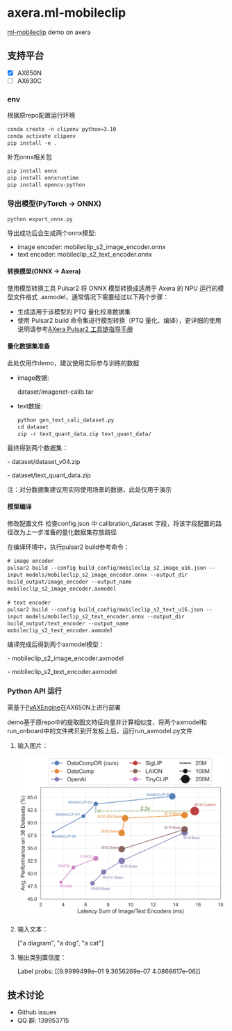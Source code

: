 # axera.ml-mobileclip

[ml-mobileclip](https://github.com/apple/ml-mobileclip) demo on axera

## 支持平台
- [x] AX650N
- [ ] AX630C

### env

根据原repo配置运行环境
```
conda create -n clipenv python=3.10
conda activate clipenv
pip install -e .
```
补充onnx相关包
```
pip install onnx
pip install onnxruntime
pip install opencv-python
```

### 导出模型(PyTorch -> ONNX)
```
python export_onnx.py
```
导出成功后会生成两个onnx模型:
- image encoder: mobileclip_s2_image_encoder.onnx
- text encoder: mobileclip_s2_text_encoder.onnx


#### 转换模型(ONNX -> Axera)
使用模型转换工具 Pulsar2 将 ONNX 模型转换成适用于 Axera 的 NPU 运行的模型文件格式 .axmodel，通常情况下需要经过以下两个步骤：

- 生成适用于该模型的 PTQ 量化校准数据集
- 使用 Pulsar2 build 命令集进行模型转换（PTQ 量化、编译），更详细的使用说明请参考[AXera Pulsar2 工具链指导手册](https://pulsar2-docs.readthedocs.io/zh-cn/latest/index.html)


#### 量化数据集准备
此处仅用作demo，建议使用实际参与训练的数据
- image数据:

    dataset/imagenet-calib.tar

- text数据:
    ```
    python gen_text_cali_dataset.py
    cd dataset
    zip -r text_quant_data.zip text_quant_data/
    ```
最终得到两个数据集：

\- dataset/dataset_v04.zip

\- dataset/text_quant_data.zip

注：对分数据集建议用实际使用场景的数据，此处仅用于演示

#### 模型编译
修改配置文件
检查config.json 中 calibration_dataset 字段，将该字段配置的路径改为上一步准备的量化数据集存放路径



在编译环境中，执行pulsar2 build参考命令：
```
# image encoder
pulsar2 build --config build_config/mobileclip_s2_image_u16.json --input models/mobileclip_s2_image_encoder.onnx --output_dir build_output/image_encoder --output_name mobileclip_s2_image_encoder.axmodel

# text encoder
pulsar2 build --config build_config/mobileclip_s2_text_u16.json --input models/mobileclip_s2_text_encoder.onnx --output_dir build_output/text_encoder --output_name mobileclip_s2_text_encoder.axmodel
```

编译完成后得到两个axmodel模型：


\- mobileclip_s2_image_encoder.axmodel

\- mobileclip_s2_text_encoder.axmodel


### Python API 运行
需基于[PyAXEngine](https://github.com/AXERA-TECH/pyaxengine)在AX650N上进行部署

demo基于原repo中的提取图文特征向量并计算相似度，将两个axmodel和run_onboard中的文件拷贝到开发板上后，运行run_axmodel.py文件

1. 输入图片：

    ![](docs/fig_accuracy_latency.png)

2. 输入文本：

    ["a diagram", "a dog", "a cat"]

3. 输出类别置信度：

    Label probs: [[9.9999499e-01 9.3656269e-07 4.0868617e-06]]



## 技术讨论

- Github issues
- QQ 群: 139953715
